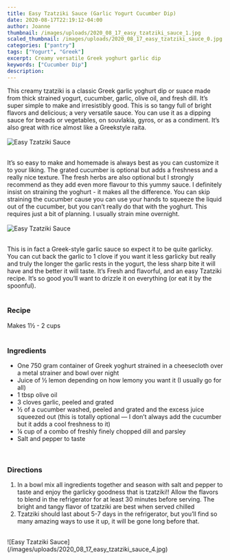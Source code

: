 ```yaml
---
title: Easy Tzatziki Sauce (Garlic Yogurt Cucumber Dip)
date: 2020-08-17T22:19:12-04:00
author: Joanne
thumbnail: /images/uploads/2020_08_17_easy_tzatziki_sauce_1.jpg
scaled_thumbnail: /images/uploads/2020_08_17_easy_tzatziki_sauce_0.jpg
categories: ["pantry"]
tags: ["Yogurt", "Greek"]
excerpt: Creamy versatile Greek yoghurt garlic dip 
keywords: ["Cucumber Dip"]
description: 
---
```


This creamy tzatziki is a classic Greek garlic yoghurt dip or suace made from thick strained yogurt, cucumber, garlic, olive oil, and fresh dill. It’s super simple to make and irresistibly good. This is so tangy full of bright flavors and delicious; a very versatile sauce. You can use it as a dipping sauce for breads or vegetables, on souvlakia, gyros, or as a condiment. It’s also great with rice almost like a Greekstyle raita. 
</br>
</br>
![Easy Tzatziki Sauce](/images/uploads/2020_08_17_easy_tzatziki_sauce_2.jpg)
</br>
</br>

It’s so easy to make and homemade is always best as you can customize it to your liking. The grated cucumber is optional but adds a freshness and a really nice texture. The fresh herbs are also optional but I strongly recommend as they add even more flavour to this yummy sauce. I definitely insist on straining the yoghurt - it makes all the difference. You can skip straining the cucumber cause you can use your hands to squeeze the liquid out of the cucumber, but you can’t really do that with the yoghurt. This requires just a bit of planning. I usually strain mine overnight. 
</br>
</br>
![Easy Tzatziki Sauce](/images/uploads/2020_08_17_easy_tzatziki_sauce_3.jpg)
</br>
</br>

This is in fact a Greek-style garlic sauce so expect it to be quite garlicky. You can cut back the garlic to 1 clove if you want it less garlicky but really and truly the longer the garlic rests in the yogurt, the less sharp bite it will have and the better it will taste. It’s Fresh and flavorful, and an easy Tzatziki recipe. It’s so good you’ll want to drizzle it on everything (or eat it by the spoonful). 
</br>
</br>
<!--{{< youtube 8obFTr-GqqU >}}
</br>
</br>
-->

### Recipe
Makes 1&frac12; - 2 cups 
</br>
</br>

### Ingredients

* <span itemprop="recipeIngredient">One 750 gram container of Greek yoghurt strained in a cheesecloth over a metal strainer and bowl over night </span>
* <span itemprop="recipeIngredient">Juice of &frac12; lemon depending on how lemony you want it (I usually go for all)</span>
* <span itemprop="recipeIngredient">1 tbsp olive oil</span>
* <span itemprop="recipeIngredient">3 cloves garlic, peeled and grated</span>
* <span itemprop="recipeIngredient">&frac12; of a cucumber washed, peeled and grated and the excess juice squeezed out (this is totally optional — I don’t always add the cucumber but it adds a cool freshness to it)</span>
* <span itemprop="recipeIngredient">&frac14; cup of a combo of freshly finely chopped dill and parsley </span>
* <span itemprop="recipeIngredient">Salt and pepper to taste </span>
</br>

### Directions

1. In a bowl mix all ingredients together and season with salt and pepper to taste and enjoy the garlicky goodness that is tzatziki!! Allow the flavors to blend in the refrigerator for at least 30 minutes before serving. The bright and tangy flavor of tzatziki are best when served chilled
2. Tzatziki should last about 5-7 days in the refrigerator, but you’ll find so many amazing ways to use it up, it will be gone long before that.

</br>
![Easy Tzatziki Sauce](/images/uploads/2020_08_17_easy_tzatziki_sauce_4.jpg)